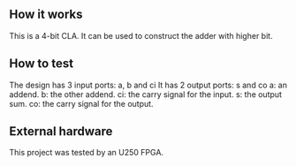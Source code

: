 <!---

This file is used to generate your project datasheet. Please fill in the information below and delete any unused
sections.

You can also include images in this folder and reference them in the markdown. Each image must be less than
512 kb in size, and the combined size of all images must be less than 1 MB.
-->

## How it works

This is a 4-bit CLA. It can be used to construct the adder with higher bit.

## How to test

The design has 3 input ports: a, b and ci
It has 2 output ports: s and co
a: an addend.
b: the other addend.
ci: the carry signal for the input.
s: the output sum.
co: the carry signal for the output.

## External hardware

This project was tested by an U250 FPGA.
